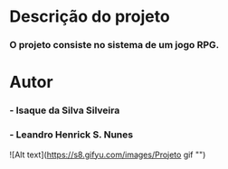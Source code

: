 # **Descrição do projeto**
### O projeto consiste no sistema de um jogo RPG.
# **Autor**
###  - Isaque da Silva Silveira
###  - Leandro Henrick S. Nunes

![Alt text](https://s8.gifyu.com/images/Projeto gif "")
